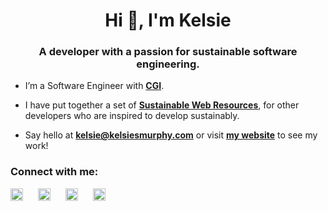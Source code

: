 <h1 align="center">Hi 👋, I'm Kelsie</h1>
<h3 align="center">A developer with a passion for sustainable software engineering.</h3>

- I’m a Software Engineer with **[CGI]([https://www.bjss.com/](https://www.cgi.com/uk/en-gb))**.

- I have put together a set of **[Sustainable Web Resources](https://github.com/kelsiesmurphy/sustainable-web-resources)**, for other developers who are inspired to develop sustainably.

- Say hello at **kelsie@kelsiesmurphy.com** or visit **[my website](https://www.kelsiesmurphy.com/)** to see my work!


<h3 align="left">Connect with me:</h3>
<p align="left">

<a style="margin-right: 20px" href="https://bsky.app/profile/kelsiesmurphy.com" target="blank"><img align="center" src="https://cothfwilejjjgulziyfd.supabase.co/storage/v1/object/public/EuansGuide%20Bucket/bluesky.svg?t=2025-01-12T23%3A02%3A24.190Z" alt="Kelsie Murphy Twitter link" height="20" width="20" /></a>
<a style="margin-right: 20px" href="https://www.linkedin.com/in/kelsiesmurphy/" target="blank"><img align="center" src="https://user-images.githubusercontent.com/77012426/216196564-2f65ac61-fb0b-41e4-b1bf-954c7ac487a0.svg" alt="Kelsie Murphy LinkedIn link" height="20" width="20" /></a>
<a style="margin-right: 20px" href="https://www.dribbble.com/kelsiesmurphy" target="blank"><img align="center" src="https://user-images.githubusercontent.com/77012426/216196559-189fcd87-f734-4ce5-af82-b15d77b53e14.svg" alt="Kelsie Murphy Dribbble link" height="20" width="20" /></a>
<a style="margin-right: 20px" href="https://github.com/kelsiesmurphy" target="blank"><img align="center" src="https://user-images.githubusercontent.com/77012426/216196563-3ea2c66c-014d-4b90-a632-83848b67b6b8.svg" alt="Kelsie Murphy Github link" height="20" width="20" /></a>
</p>
